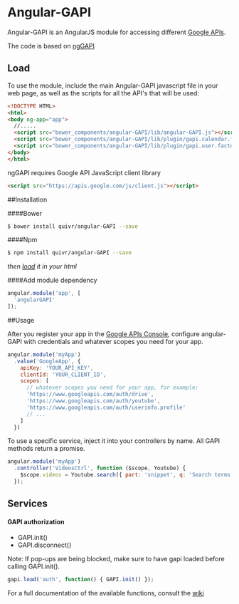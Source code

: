 Angular-GAPI
============

Angular-GAPI is an AngularJS module for accessing different [Google APIs](https://code.google.com/apis/console/).

The code is based on [ngGAPI](https://github.com/christiansmith/ngGAPI)

## Load

To use the module, include the main Angular-GAPI javascript file in your web page, as well as the scripts for all the API's that will be used:

```html
<!DOCTYPE HTML>
<html>
<body ng-app="app">
  //.....
  <script src="bower_components/angular-GAPI/lib/angular-GAPI.js"></script> 
  <script src="bower_components/angular-GAPI/lib/plugin/gapi.calendar.factory.js"></script> 
  <script src="bower_components/angular-GAPI/lib/plugin/gapi.user.factory.js"></script>
</body>
</html>
```
ngGAPI requires Google API JavaScript client library

```html
<script src="https://apis.google.com/js/client.js"></script>
```

##Installation

####Bower

```bash
$ bower install quivr/angular-GAPI --save
```
####Npm

```bash
$ npm install quivr/angular-GAPI --save
```

_then [load](https://github.com/quivr/angular-GAPI#load) it in your html_

####Add module dependency

```javascript
angular.module('app', [
  'angularGAPI'
]);
```

##Usage

After you register your app in the [Google APIs Console](https://code.google.com/apis/console), configure angular-GAPI with credentials and whatever scopes you need for your app.

```javascript
angular.module('myApp')
  .value('GoogleApp', {
    apiKey: 'YOUR_API_KEY',
    clientId: 'YOUR_CLIENT_ID',
    scopes: [
      // whatever scopes you need for your app, for example:
      'https://www.googleapis.com/auth/drive',
      'https://www.googleapis.com/auth/youtube',
      'https://www.googleapis.com/auth/userinfo.profile'
      // ...
    ]
  })
  ```

To use a specific service, inject it into your controllers by name. All GAPI methods return a promise.

```javascript
angular.module('myApp')
  .controller('VideosCtrl', function ($scope, Youtube) {
    $scope.videos = Youtube.search({ part: 'snippet', q: 'Search terms' })
  });
```

## Services

#### GAPI authorization

* GAPI.init()
* GAPI.disconnect()

Note: If pop-ups are being blocked, make sure to have gapi loaded before calling GAPI.init().

```javascript
gapi.load('auth', function() { GAPI.init() });
```

For a full documentation of the available functions, consult the [wiki](https://github.com/Quivr/angular-GAPI/wiki)
